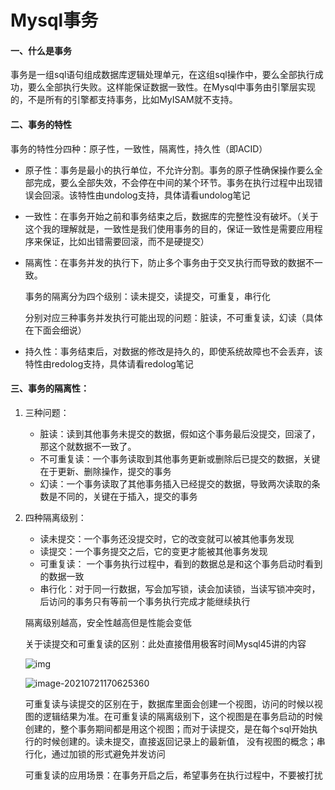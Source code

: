 # Mysql事务

#### 一、什么是事务

事务是一组sql语句组成数据库逻辑处理单元，在这组sql操作中，要么全部执行成功，要么全部执行失败。这样能保证数据一致性。在Mysql中事务由引擎层实现的，不是所有的引擎都支持事务，比如MyISAM就不支持。

#### 二、事务的特性

事务的特性分四种：原子性，一致性，隔离性，持久性（即ACID）

- 原子性：事务是最小的执行单位，不允许分割。事务的原子性确保操作要么全部完成，要么全部失效，不会停在中间的某个环节。事务在执行过程中出现错误会回滚。该特性由undolog支持，具体请看undolog笔记

- 一致性：在事务开始之前和事务结束之后，数据库的完整性没有破坏。（关于这个我的理解就是，一致性是我们使用事务的目的，保证一致性是需要应用程序来保证，比如出错需要回滚，而不是硬提交）

- 隔离性：在事务并发的执行下，防止多个事务由于交叉执行而导致的数据不一致。

  事务的隔离分为四个级别：读未提交，读提交，可重复，串行化

  分别对应三种事务并发执行可能出现的问题：脏读，不可重复读，幻读（具体在下面会细说）

- 持久性：事务结束后，对数据的修改是持久的，即使系统故障也不会丢弃，该特性由redolog支持，具体请看redolog笔记

#### 三、事务的隔离性：

1. 三种问题：
   - 脏读：读到其他事务未提交的数据，假如这个事务最后没提交，回滚了，那这个就数据不一致了。
   - 不可重复读：一个事务读取到其他事务更新或删除后已提交的数据，关键在于更新、删除操作，提交的事务
   - 幻读：一个事务读取了其他事务插入已经提交的数据，导致两次读取的条数是不同的，关键在于插入，提交的事务    
   
2. 四种隔离级别：
   - 读未提交：一个事务还没提交时，它的改变就可以被其他事务发现
   - 读提交：一个事务提交之后，它的变更才能被其他事务发现
   - 可重复读：  一个事务执行过程中，看到的数据总是和这个事务启动时看到的数据一致
   - 串行化：对于同一行数据，写会加写锁，读会加读锁，当读写锁冲突时，后访问的事务只有等前一个事务执行完成才能继续执行
   
   隔离级别越高，安全性越高但是性能会变低
   
   关于读提交和可重复读的区别：此处直接借用极客时间Mysql45讲的内容
   
   ![img](https://static001.geekbang.org/resource/image/7d/f8/7dea45932a6b722eb069d2264d0066f8.png)
   
   ![image-20210721170625360](C:\Users\12604\AppData\Roaming\Typora\typora-user-images\image-20210721170625360.png)
   
   可重复读与读提交的区别在于，数据库里面会创建一个视图，访问的时候以视图的逻辑结果为准。在可重复读的隔离级别下，这个视图是在事务启动的时候创建的，整个事务期间都是用这个视图；而对于读提交，是在每个sql开始执行的时候创建的。读未提交，直接返回记录上的最新值， 没有视图的概念；串行化，通过加锁的形式避免并发访问
   
   可重复读的应用场景：在事务开启之后，希望事务在执行过程中，不要被打扰